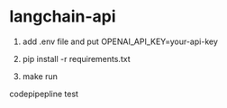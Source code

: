 # langchain-api

1. add .env file and put OPENAI_API_KEY=your-api-key

2. pip install -r requirements.txt

3. make run

codepipepline test
